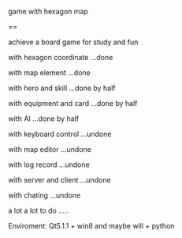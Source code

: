 game with hexagon map

==

achieve a board game for study and fun


with hexagon coordinate ...done

with map element        ...done

with hero and skill     ...done by half

with equipment and card ...done by half

with AI                 ...done by half

with keyboard control   ...undone

with map editor         ...undone

with log record         ...undone

with server and client  ...undone

with chating            ...undone


a lot a lot to do .....

Enviroment: Qt5.1.1 + win8 and maybe will + python
